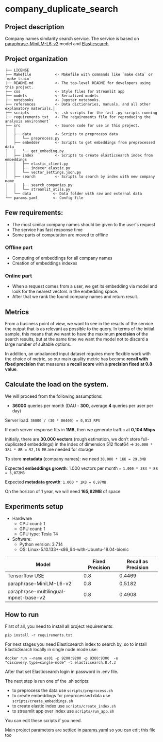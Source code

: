 company_duplicate_search
==============================

## Project description

Company names similarity search service.
The service is based on [paraphrase-MiniLM-L6-v2](https://www.sbert.net/docs/pretrained_models.html) model
and [Elasticsearch](https://www.elastic.co/).

Project organization
------------

    ├── LICENSE
    ├── Makefile           <- Makefile with commands like `make data` or `make train`
    ├── README.md          <- The top-level README for developers using this project.
    ├── css                <- Style files for Streamlit app
    ├── models             <- Serialized models
    ├── notebooks          <- Jupyter notebooks.
    ├── references         <- Data dictionaries, manuals, and all other explanatory materials.│
    ├── scripts            <- .sh scripts for the fast .py scripts running
    ├── requirements.txt   <- The requirements file for reproducing the analysis environment`
    ├── src                <- Source code for use in this project.
    │   │
    │   ├── data           <- Scripts to preprocess data
    │   │   └── preprocess.py
    │   ├── embedder       <- Scripts to get embeddings from preprocessed data
    │   │   └── get_embeding.py
    │   ├── index          <- Scripts to create elasticsearch index from embeddings
    │   │   ├── elastic_client.py    
    │   │   ├── indexer_elastic.py
    │   │   └── vector_settings.json.py
    │   ├── search         <- Scripts to search by index with new company name
    │   │   ├── search_companies.py    
    │   │   └── streamlit_utils.py
    │   └── data          <- Data folder with raw and external data
    └── params.yaml       <- Config file

## Few requirements:
- The most similar company names should be given to the user's request
- The service has fast response time
- Some parts of computation are moved to offline

### Offline part

- Computing of embeddings for all company names
- Creation of embeddings indexes

### Online part

- When a request comes from a user, we get its embedding via model and look for the nearest vectors in the embedding space.
- After that we rank the found company names and return result.

## Metrics

From a business point of view, we want to see in the results of the service the output that is as
relevant as possible to the query.
In terms of the initial sample, this means that we want to have the maximum **precision** of the search
results, but at the same time we want the model not to discard a large number of suitable options.

In addition, an unbalanced input dataset requires more flexible work with the choice of metric,
so our main quality metric has become **recall with fixed precision** that measures a **recall score** with
**a precision fixed at 0.8 value**.

## Calculate the load on the system. 

We will proceed from the following assumptions:
- **36000** queries per month (DAU - **300**, average **4** queries per user per day)

Server load: `36000 / (30 * 86400) = 0,013 RPS`

If each server response fits in **1MB**, then we generate traffic at **0,104 Mbps**

Initially, there are **30.000 vectors** (rough estimation, we don't store full-duplicated embeddings)
in the index of dimension 512 float64 => `30.000 * 384 * 8B = 92,16 MB` are needed for storage

To store **metadata** (company names): we need `30.000 * 1KB = 29,3MB`

Expected **embeddings growth**: 1.000 vectors per month = `1.000 * 384 * 8B = 3,072MB`

Expected **metadata growth**: `1.000 * 1KB = 0,97MB`

On the horizon of 1 year, we will need **165,92MB** of space

## Experiments setup

- Hardware
    - CPU count: 1
    - GPU count: 1
    - GPU type: Tesla T4
- Software:
    - Python version: 3.7.14
    - OS: Linux-5.10.133+-x86_64-with-Ubuntu-18.04-bionic

| Model                                 | Fixed Precision | Recall as Precision | 
|---------------------------------------|-----------------|---------------------|
| Tensorflow USE                        | 0.8             | 0.4469              | 
| paraphrase-MiniLM-L6-v2               | 0.8             | 0.5182              | 
| paraphrase-multilingual-mpnet-base-v2 | 0.8             | 0.4908              |


## How to run

First of all, you need to install all project requirements: 
```
pip install -r requirements.txt
```

For next stages you need Elasticsearch index to search by, so to install ElasticSearch locally in single node mode use:

```
docker run --name es01 -p 9200:9200 -p 9300:9300  -e "discovery.type=single-node" -t elasticsearch:8.4.3
```

After that set Elasticsearch login in password in .env file.

The next step is run one of the .sh scripts:
- to preprocess the data use `scripts/preprocess.sh`
- to create embeddings for preprocessed data use `scripts/create_embeddings.sh`
- to create elastic index use `scripts/create_index.sh`
- to streamlit app over index use `scripts/run_app.sh`

You can edit these scripts if you need.

Main project parameters are settled in [params.yaml](https://github.com/pacifikus/company_duplicate_search/blob/main/params.yaml) so you can edit this file too